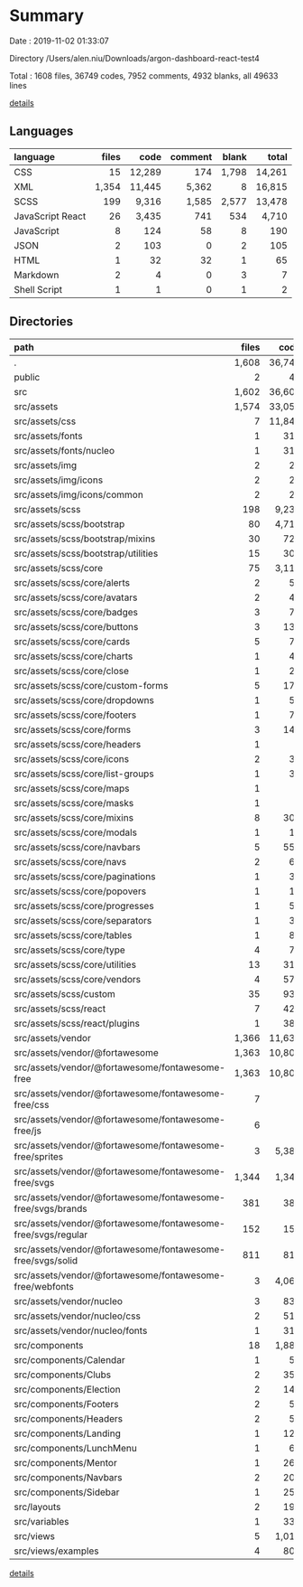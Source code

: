 # Summary

Date : 2019-11-02 01:33:07

Directory /Users/alen.niu/Downloads/argon-dashboard-react-test4

Total : 1608 files,  36749 codes, 7952 comments, 4932 blanks, all 49633 lines

[details](details.md)

## Languages
| language | files | code | comment | blank | total |
| :--- | ---: | ---: | ---: | ---: | ---: |
| CSS | 15 | 12,289 | 174 | 1,798 | 14,261 |
| XML | 1,354 | 11,445 | 5,362 | 8 | 16,815 |
| SCSS | 199 | 9,316 | 1,585 | 2,577 | 13,478 |
| JavaScript React | 26 | 3,435 | 741 | 534 | 4,710 |
| JavaScript | 8 | 124 | 58 | 8 | 190 |
| JSON | 2 | 103 | 0 | 2 | 105 |
| HTML | 1 | 32 | 32 | 1 | 65 |
| Markdown | 2 | 4 | 0 | 3 | 7 |
| Shell Script | 1 | 1 | 0 | 1 | 2 |

## Directories
| path | files | code | comment | blank | total |
| :--- | ---: | ---: | ---: | ---: | ---: |
| . | 1,608 | 36,749 | 7,952 | 4,932 | 49,633 |
| public | 2 | 47 | 32 | 2 | 81 |
| src | 1,602 | 36,609 | 7,920 | 4,925 | 49,454 |
| src/assets | 1,574 | 33,056 | 7,145 | 4,383 | 44,584 |
| src/assets/css | 7 | 11,849 | 84 | 1,697 | 13,630 |
| src/assets/fonts | 1 | 312 | 0 | 1 | 313 |
| src/assets/fonts/nucleo | 1 | 312 | 0 | 1 | 313 |
| src/assets/img | 2 | 27 | 2 | 0 | 29 |
| src/assets/img/icons | 2 | 27 | 2 | 0 | 29 |
| src/assets/img/icons/common | 2 | 27 | 2 | 0 | 29 |
| src/assets/scss | 198 | 9,231 | 1,585 | 2,550 | 13,366 |
| src/assets/scss/bootstrap | 80 | 4,716 | 1,030 | 1,242 | 6,988 |
| src/assets/scss/bootstrap/mixins | 30 | 723 | 156 | 144 | 1,023 |
| src/assets/scss/bootstrap/utilities | 15 | 303 | 48 | 89 | 440 |
| src/assets/scss/core | 75 | 3,115 | 361 | 858 | 4,334 |
| src/assets/scss/core/alerts | 2 | 59 | 10 | 18 | 87 |
| src/assets/scss/core/avatars | 2 | 42 | 9 | 15 | 66 |
| src/assets/scss/core/badges | 3 | 73 | 15 | 29 | 117 |
| src/assets/scss/core/buttons | 3 | 133 | 21 | 44 | 198 |
| src/assets/scss/core/cards | 5 | 70 | 15 | 20 | 105 |
| src/assets/scss/core/charts | 1 | 45 | 7 | 18 | 70 |
| src/assets/scss/core/close | 1 | 27 | 3 | 5 | 35 |
| src/assets/scss/core/custom-forms | 5 | 179 | 19 | 35 | 233 |
| src/assets/scss/core/dropdowns | 1 | 57 | 6 | 17 | 80 |
| src/assets/scss/core/footers | 1 | 70 | 7 | 22 | 99 |
| src/assets/scss/core/forms | 3 | 145 | 21 | 56 | 222 |
| src/assets/scss/core/headers | 1 | 3 | 3 | 2 | 8 |
| src/assets/scss/core/icons | 2 | 30 | 6 | 20 | 56 |
| src/assets/scss/core/list-groups | 1 | 31 | 5 | 11 | 47 |
| src/assets/scss/core/maps | 1 | 6 | 3 | 2 | 11 |
| src/assets/scss/core/masks | 1 | 8 | 3 | 2 | 13 |
| src/assets/scss/core/mixins | 8 | 304 | 8 | 42 | 354 |
| src/assets/scss/core/modals | 1 | 14 | 5 | 7 | 26 |
| src/assets/scss/core/navbars | 5 | 554 | 43 | 142 | 739 |
| src/assets/scss/core/navs | 2 | 67 | 11 | 23 | 101 |
| src/assets/scss/core/paginations | 1 | 37 | 4 | 8 | 49 |
| src/assets/scss/core/popovers | 1 | 11 | 4 | 7 | 22 |
| src/assets/scss/core/progresses | 1 | 59 | 6 | 15 | 80 |
| src/assets/scss/core/separators | 1 | 38 | 5 | 12 | 55 |
| src/assets/scss/core/tables | 1 | 81 | 10 | 28 | 119 |
| src/assets/scss/core/type | 4 | 78 | 15 | 26 | 119 |
| src/assets/scss/core/utilities | 13 | 318 | 59 | 90 | 467 |
| src/assets/scss/core/vendors | 4 | 576 | 38 | 142 | 756 |
| src/assets/scss/custom | 35 | 931 | 169 | 408 | 1,508 |
| src/assets/scss/react | 7 | 429 | 6 | 31 | 466 |
| src/assets/scss/react/plugins | 1 | 388 | 3 | 24 | 415 |
| src/assets/vendor | 1,366 | 11,637 | 5,474 | 135 | 17,246 |
| src/assets/vendor/@fortawesome | 1,363 | 10,807 | 5,412 | 6 | 16,225 |
| src/assets/vendor/@fortawesome/fontawesome-free | 1,363 | 10,807 | 5,412 | 6 | 16,225 |
| src/assets/vendor/@fortawesome/fontawesome-free/css | 7 | 7 | 28 | 0 | 35 |
| src/assets/vendor/@fortawesome/fontawesome-free/js | 6 | 6 | 24 | 0 | 30 |
| src/assets/vendor/@fortawesome/fontawesome-free/sprites | 3 | 5,385 | 12 | 3 | 5,400 |
| src/assets/vendor/@fortawesome/fontawesome-free/svgs | 1,344 | 1,344 | 5,348 | 0 | 6,692 |
| src/assets/vendor/@fortawesome/fontawesome-free/svgs/brands | 381 | 381 | 1,508 | 0 | 1,889 |
| src/assets/vendor/@fortawesome/fontawesome-free/svgs/regular | 152 | 152 | 608 | 0 | 760 |
| src/assets/vendor/@fortawesome/fontawesome-free/svgs/solid | 811 | 811 | 3,232 | 0 | 4,043 |
| src/assets/vendor/@fortawesome/fontawesome-free/webfonts | 3 | 4,065 | 0 | 3 | 4,068 |
| src/assets/vendor/nucleo | 3 | 830 | 62 | 129 | 1,021 |
| src/assets/vendor/nucleo/css | 2 | 518 | 62 | 128 | 708 |
| src/assets/vendor/nucleo/fonts | 1 | 312 | 0 | 1 | 313 |
| src/components | 18 | 1,888 | 508 | 361 | 2,757 |
| src/components/Calendar | 1 | 54 | 22 | 22 | 98 |
| src/components/Clubs | 2 | 359 | 12 | 64 | 435 |
| src/components/Election | 2 | 146 | 8 | 48 | 202 |
| src/components/Footers | 2 | 55 | 35 | 10 | 100 |
| src/components/Headers | 2 | 54 | 35 | 12 | 101 |
| src/components/Landing | 1 | 125 | 17 | 43 | 185 |
| src/components/LunchMenu | 1 | 67 | 6 | 23 | 96 |
| src/components/Mentor | 1 | 262 | 306 | 92 | 660 |
| src/components/Navbars | 2 | 200 | 36 | 7 | 243 |
| src/components/Sidebar | 1 | 255 | 31 | 12 | 298 |
| src/layouts | 2 | 197 | 38 | 21 | 256 |
| src/variables | 1 | 335 | 48 | 31 | 414 |
| src/views | 5 | 1,015 | 147 | 121 | 1,283 |
| src/views/examples | 4 | 802 | 126 | 98 | 1,026 |

[details](details.md)